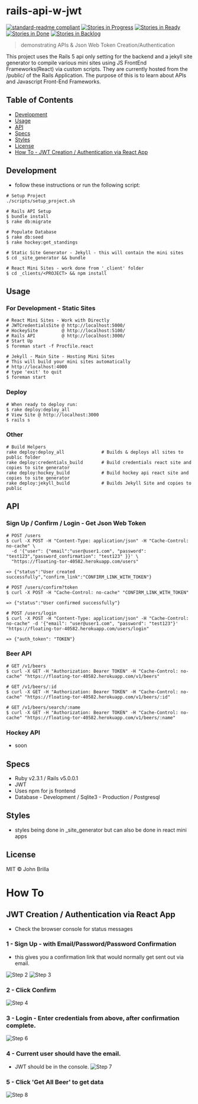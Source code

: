 # rails-api-w-jwt

[![standard-readme compliant](https://img.shields.io/badge/standard--readme-OK-green.svg?style=flat-square)](https://github.com/RichardLitt/standard-readme)
[![Stories in Progress](https://badge.waffle.io/jbcool17/railsapijwt.svg?label=In%20Progress&title=In%20Progress)](http://waffle.io/jbcool17/railsapijwt)
[![Stories in Ready](https://badge.waffle.io/jbcool17/railsapijwt.svg?label=ready&title=Ready)](http://waffle.io/jbcool17/railsapijwt)
[![Stories in Done](https://badge.waffle.io/jbcool17/railsapijwt.svg?label=done&title=Done)](http://waffle.io/jbcool17/railsapijwt)
[![Stories in Backlog](https://badge.waffle.io/jbcool17/railsapijwt.svg?label=backlog&title=backlog)](http://waffle.io/jbcool17/railsapijwt)

> demonstrating APIs &amp; Json Web Token Creation/Authentication

This project uses the Rails 5 api only setting for the backend and a jekyll site generator to compile various mini sites using JS FrontEnd Frameworks(React) via custom scripts. They are currently hosted from the /public/ of the Rails Application. The purpose of this is to learn about APIs and Javascript Front-End Frameworks.

## Table of Contents

- [Development](#development)
- [Usage](#usage)
- [API](#api)
- [Specs](#specs)
- [Styles](#styles)
- [License](#license)
- [How To - JWT Creation / Authentication via React App](#how-to)

## Development
- follow these instructions or run the following script:

```
# Setup Project
./scripts/setup_project.sh
```

```
# Rails API Setup
$ bundle install
$ rake db:migrate

# Populate Database
$ rake db:seed
$ rake hockey:get_standings
```

```
# Static Site Generator - Jekyll - this will contain the mini sites
$ cd _site_generator && bundle
```

```
# React Mini Sites - work done from '_client' folder
$ cd _clients/<PROJECT> && npm install
```

## Usage
### For Development - Static Sites
```
# React Mini Sites - Work with Directly
# JWTCredentialsSite @ http://localhost:5000/
# HockeySite         @ http://localhost:5100/
# Rails API          @ http://localhost:3000/
# Start Up
$ foreman start -f Procfile.react

# Jekyll - Main Site - Hosting Mini Sites
# This will build your mini sites automatically
# http://localhost:4000
# type 'exit' to quit
$ foreman start

```
### Deploy
```
# When ready to deploy run:
$ rake deploy:deploy_all
# View Site @ http://localhost:3000
$ rails s
```

### Other
```
# Build Helpers
rake deploy:deploy_all              # Builds & deploys all sites to public folder
rake deploy:credentials_build       # Build credentials react site and copies to site generator
rake deploy:hockey_build            # Build hockey api react site and copies to site generator
rake deploy:jekyll_build            # Builds Jekyll Site and copies to public
```


## API

### Sign Up / Confirm / Login - Get Json Web Token
```
# POST /users
$ curl -X POST -H "Content-Type: application/json" -H "Cache-Control: no-cache" \
  -d '{"user": {"email":"user@user1.com", "password": "test123","password_confirmation": "test123" }}' \
  "https://floating-tor-40582.herokuapp.com/users"

=> {"status":"User created successfully","confirm_link":"CONFIRM_LINK_WITH_TOKEN"}

# POST /users/confirm?token
$ curl -X POST -H "Cache-Control: no-cache" "CONFIRM_LINK_WITH_TOKEN"

=> {"status":"User confirmed successfully"}

# POST /users/login
$ curl -X POST -H "Content-Type: application/json" -H "Cache-Control: no-cache" -d '{"email": "user@user1.com", "password": "test123"}' "https://floating-tor-40582.herokuapp.com/users/login"

=> {"auth_token": "TOKEN"}
```

### Beer API
```
# GET /v1/beers
$ curl -X GET -H "Authorization: Bearer TOKEN" -H "Cache-Control: no-cache" "https://floating-tor-40582.herokuapp.com/v1/beers"

# GET /v1/beers/:id
$ curl -X GET -H "Authorization: Bearer TOKEN" -H "Cache-Control: no-cache" "https://floating-tor-40582.herokuapp.com/v1/beers/:id"

# GET /v1/beers/search/:name
$ curl -X GET -H "Authorization: Bearer TOKEN" -H "Cache-Control: no-cache" "https://floating-tor-40582.herokuapp.com/v1/beers/:name"
```

### Hockey API
- soon

## Specs
- Ruby v2.3.1 / Rails v5.0.0.1
- JWT
- Uses npm for js frontend
- Database - Development / Sqlite3 - Production / Postgresql

## Styles
- styles being done in _site_generator but can also be done in react mini apps

## License

MIT © John Brilla

# How To
## JWT Creation / Authentication via React App
- Check the browser console for status messages

### 1 - Sign Up - with Email/Password/Password Confirmation
- this gives you a confirmation link that would normally get sent out via email.

![Step 2](https://floating-tor-40582.herokuapp.com/images/021.png)
![Step 3](https://floating-tor-40582.herokuapp.com/images/031.png)

### 2 - Click Confirm
![Step 4](https://floating-tor-40582.herokuapp.com/images/041.png)

### 3 - Login - Enter credentials from above, after confirmation complete.
![Step 6](https://floating-tor-40582.herokuapp.com/images/061.png)

### 4 - Current user should have the email.
- JWT should be in the console.
![Step 7](https://floating-tor-40582.herokuapp.com/images/071.png)

### 5 - Click 'Get All Beer' to get data
![Step 8](https://floating-tor-40582.herokuapp.com/images/081.png)
